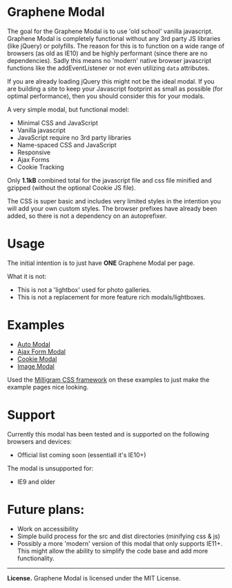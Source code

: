 # Graphene Modal 

The goal for the Graphene Modal is to use 'old school' vanilla javascript. Graphene Modal is completely functional without any 3rd party JS libraries (like jQuery) or polyfills. The reason for this is to function on a wide range of browsers (as old as IE10) and be highly performant (since there are no dependencies). Sadly this means no 'modern' native browser javascript functions like the addEventListener or not even utilizing `data` attributes.

If you are already loading jQuery this might not be the ideal modal. If you are building a site to keep your Javascript footprint as small as possible (for optimal performance), then you should consider this for your modals.

A very simple modal, but functional model:
* Minimal CSS and JavaScript
* Vanilla javascript 
* JavaScript require no 3rd party libraries
* Name-spaced CSS and JavaScript
* Responsive
* Ajax Forms
* Cookie Tracking

Only **1.1kB** combined total for the javascript file and css file minified and gzipped (without the optional Cookie JS file).

The CSS is super basic and includes very limited styles in the intention you will add your own custom styles. The browser prefixes have already been added, so there is not a dependency on an autoprefixer.

# Usage

The initial intention is to just have **ONE** Graphene Modal per page.

What it is not:
- This is not a 'lightbox' used for photo galleries.
- This is not a replacement for more feature rich modals/lightboxes.

# Examples
- [Auto Modal](./examples/auto-modal.html)
- [Ajax Form Modal](./examples/ajax-form.html)
- [Cookie Modal](./examples/cookie.html)
- [Image Modal](./examples/image.html)


Used the [Milligram CSS framework](https://milligram.io/) on these examples to just make the example pages nice looking. 

# Support

Currently this modal has been tested and is supported on the following browsers and devices:
- Official list coming soon (essentiall it's IE10+)

The modal is unsupported for:
- IE9 and older

# Future plans:
- Work on accessibility
- Simple build process for the src and dist directories (minifying css & js)
- Possibly a more 'modern' version of this modal that only supports IE11+. This might allow the ability to simplify the code base and add more functionality.

---

**License.** Graphene Modal is licensed under the MIT License.
